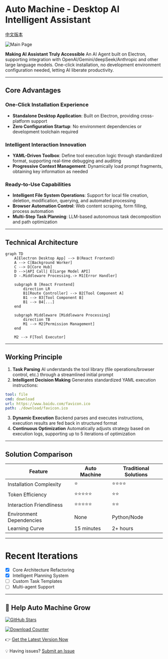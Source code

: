 # Auto Machine - Desktop AI Intelligent Assistant

[中文版本](./readme_zh.md)

![Main Page](https://github.com/user-attachments/assets/5b10d697-481f-4064-9150-db2feb6fefa8)


**Making AI Assistant Truly Accessible**
An AI Agent built on Electron, supporting integration with OpenAI/Gemini/deepSeek/Anthropic and other large language models. One-click installation, no development environment configuration needed, letting AI liberate productivity.

------

## Core Advantages

### One-Click Installation Experience

- **Standalone Desktop Application**: Built on Electron, providing cross-platform support
- **Zero Configuration Startup**: No environment dependencies or development toolchain required

### Intelligent Interaction Innovation

- **YAML-Driven Toolbox**: Define tool execution logic through standardized format, supporting real-time debugging and auditing
- **Progressive Context Management**: Dynamically load prompt fragments, obtaining key information as needed

### Ready-to-Use Capabilities

- **Intelligent File System Operations**: Support for local file creation, deletion, modification, querying, and automated processing
- **Browser Automation Control**: Web content scraping, form filling, process automation
- **Multi-Step Task Planning**: LLM-based autonomous task decomposition and path optimization

------

## Technical Architecture

```mermaid
graph TD
    A[Electron Desktop App] --> B(React Frontend)
    A --> C[Background Worker]
    C --> D[Core Hub]
    D -->|API Call| E[Large Model API]
    D -.Middleware Processing.-> M1[Error Handler]
    
    subgraph B [React Frontend]
        direction LR
        B1[Route Controller] --> B2[Tool Component A]
        B1 --> B3[Tool Component B]
        B1 --> B4[...]
    end
    
    subgraph Middleware [Middleware Processing]
        direction TB
        M1 --> M2[Permission Management]
    end
    
    M2 --> F[Tool Executor]
```

------

## Working Principle

1. **Task Parsing**
    AI understands the tool library (file operations/browser control, etc.) through a streamlined initial prompt
2. **Intelligent Decision Making**
    Generates standardized YAML execution instructions:

```yaml
tool: file
cmd: download
url: https://www.baidu.com/favicon.ico
path: ./download/favicon.ico
```

3. **Dynamic Execution**
    Backend parses and executes instructions, execution results are fed back in structured format
4. **Continuous Optimization**
    Automatically adjusts strategy based on execution logs, supporting up to 5 iterations of optimization

------

## Solution Comparison

| Feature           | Auto Machine | Traditional Solutions |
| ----------------- | ------------ | --------------------- |
| Installation Complexity | ⭐            | ⭐⭐⭐⭐                |
| Token Efficiency  | ⭐⭐⭐⭐⭐        | ⭐⭐                    |
| Interaction Friendliness | ⭐⭐⭐⭐⭐        | ⭐⭐                    |
| Environment Dependencies | None         | Python/Node          |
| Learning Curve    | 15 minutes   | 2+ hours              |

---

# Recent Iterations

- [x] Core Architecture Refactoring
- [x] Intelligent Planning System
- [ ] Custom Task Templates
- [ ] Multi-agent Support

------

## 🤝 Help Auto Machine Grow

[![GitHub Stars](https://img.shields.io/github/stars/waht41/auto_machine?style=for-the-badge)](https://github.com/waht41/auto_machine/stargazers)

[![Download Counter](https://img.shields.io/github/downloads/waht41/auto_machine/total?style=for-the-badge)](https://github.com/waht41/auto_machine/releases)

👉 [Get the Latest Version Now](https://github.com/waht41/auto_machine/releases)  

💡 Having issues? [Submit an Issue](https://github.com/waht41/auto_machine/issues) 
